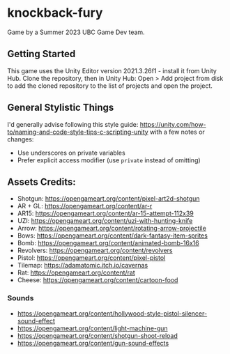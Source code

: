﻿# knockback-fury

Game by a Summer 2023 UBC Game Dev team.

## Getting Started

This game uses the Unity Editor version 2021.3.26f1 - install it from Unity Hub.
Clone the repository, then in Unity Hub: Open > Add project from disk to add the cloned repository to the list of projects and open the project.

## General Stylistic Things

I'd generally advise following this style guide: https://unity.com/how-to/naming-and-code-style-tips-c-scripting-unity with a few notes or changes:
- Use underscores on private variables
- Prefer explicit access modifier (use `private` instead of omitting)

## Assets Credits:
 - Shotgun: https://opengameart.org/content/pixel-art2d-shotgun
 - AR + GL: https://opengameart.org/content/ar-r
 - AR15: https://opengameart.org/content/ar-15-attempt-112x39
 - UZI: https://opengameart.org/content/uzi-with-hunting-knife
 - Arrow: https://opengameart.org/content/rotating-arrow-projectile
 - Bows: https://opengameart.org/content/dark-fantasy-item-sprites
 - Bomb: https://opengameart.org/content/animated-bomb-16x16
 - Revolvers: https://opengameart.org/content/revolvers
 - Pistol: https://opengameart.org/content/pixel-pistol
 - Tilemap: https://adamatomic.itch.io/cavernas
 - Rat: https://opengameart.org/content/rat
 - Cheese: https://opengameart.org/content/cartoon-food

### Sounds
 - https://opengameart.org/content/hollywood-style-pistol-silencer-sound-effect
 - https://opengameart.org/content/light-machine-gun
 - https://opengameart.org/content/shotgun-shoot-reload
 - https://opengameart.org/content/gun-sound-effects